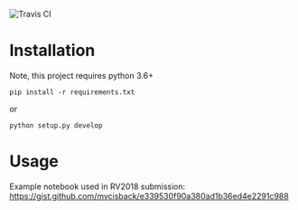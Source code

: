 ![Travis CI](https://travis-ci.org/mvcisback/multidim-threshold.svg?branch=master)

# Installation
Note, this project requires python 3.6+

`pip install -r requirements.txt`

or 

`python setup.py develop`

# Usage
Example notebook used in RV2018 submission: https://gist.github.com/mvcisback/e339530f90a380ad1b36ed4e2291c988
